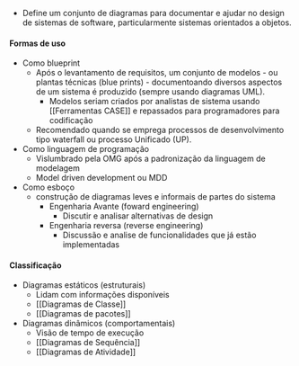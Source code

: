 - Define um conjunto de diagramas para documentar e ajudar no design de sistemas de software, particularmente sistemas orientados a objetos.

#### Formas de uso
- Como blueprint 
	- Após o levantamento de requisitos, um conjunto de modelos - ou plantas técnicas (blue prints) - documentoando diversos aspectos de um sistema é produzido (sempre usando diagramas UML).
		- Modelos seriam criados por analistas de sistema usando [[Ferramentas CASE]] e repassados para programadores para codificação
	- Recomendado quando se emprega processos de desenvolvimento tipo waterfall ou processo Unificado (UP). 
- Como linguagem de programação
	- Vislumbrado pela OMG após a padronização da linguagem de modelagem
	- Model driven development ou MDD
- Como esboço
	- construção de diagramas leves e informais de partes do sistema
		- Engenharia Avante (foward engineering)
			- Discutir e analisar alternativas de design
		- Engenharia reversa (reverse engineering)
			- Discussão e analise de funcionalidades que já estão implementadas

#### Classificação
- Diagramas estáticos (estruturais)
	- Lidam com informações disponíveis
	- [[Diagramas de Classe]]
	- [[Diagramas de pacotes]]
- Diagramas dinâmicos (comportamentais)
	- Visão de tempo de execução
	- [[Diagramas de Sequência]]
	- [[Diagramas de Atividade]]